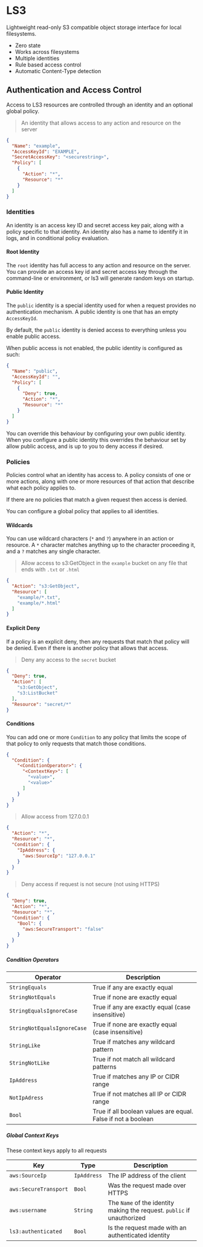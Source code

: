# LS3

Lightweight read-only S3 compatible object storage interface for local filesystems.

- Zero state
- Works across filesystems
- Multiple identities
- Rule based access control
- Automatic Content-Type detection

## Authentication and Access Control

Access to LS3 resources are controlled through an identity and an optional global policy.

> An identity that allows access to any action and resource on the server

```json
{
  "Name": "example",
  "AccessKeyId": "EXAMPLE",
  "SecretAccessKey": "<securestring>",
  "Policy": [
    {
      "Action": "*",
      "Resource": "*"
    }
  ]
}
```

### Identities

An identity is an access key ID and secret access key pair, along with a policy specific to that identity. An identity
also has a name to identify it in logs, and in conditional policy evaluation.

#### Root Identity

The `root` identity has full access to any action and resource on the server. You can provide an access key id and
secret access key through the
command-line or environment, or ls3 will generate random keys on startup.

#### Public Identity

The `public` identity is a special identity used for when a request provides no authentication mechanism. A public
identity is one that has an empty `AccessKeyId`.

By default, the `public` identity is denied access to everything unless you enable public access.

When public access is not enabled, the public identity is configured as such:

```json
{
  "Name": "public",
  "AccessKeyId": "",
  "Policy": [
    {
      "Deny": true,
      "Action": "*",
      "Resource": "*"
    }
  ]
}
```

You can override this behaviour by configuring your own public identity.
When you configure a public identity this overrides the behaviour set by allow public access, and is up to you to deny
access if desired.

### Policies

Policies control what an identity has access to. A policy consists of one or more actions, along with one or more
resources of that action that describe what each policy applies to.

If there are no policies that match a given request then access is denied.

You can configure a global policy that applies to all identities.

#### Wildcards

You can use wildcard characters (`*` and `?`) anywhere in an action or resource. A `*` character matches anything up to
the character proceeding it, and a `?` matches any single character.

> Allow access to s3:GetObject in the `example` bucket on any file that ends with `.txt` or `.html`

```json
{
  "Action": "s3:GetObject",
  "Resource": [
    "example/*.txt",
    "example/*.html"
  ]
}
```

#### Explicit Deny

If a policy is an explicit deny, then any requests that match that policy will be denied. Even if there is another
policy that allows that access.

> Deny any access to the `secret` bucket

```json
{
  "Deny": true,
  "Action": [
    "s3:GetObject",
    "s3:ListBucket"
  ],
  "Resource": "secret/*"
}
```

#### Conditions

You can add one or more `Condition` to any policy that limits the scope of that policy to only requests that match those
conditions.

```json
{
  "Condition": {
    "<ConditionOperator>": {
      "<ContextKey>": [
        "<value>",
        "<value>"
      ]
    }
  }
}
```

> Allow access from 127.0.0.1

```json
{
  "Action": "*",
  "Resource": "*",
  "Condition": {
    "IpAddress": {
      "aws:SourceIp": "127.0.0.1"
    }
  }
}
```

> Deny access if request is not secure (not using HTTPS)

```json
{
  "Deny": true,
  "Action": "*",
  "Resource": "*",
  "Condition": {
    "Bool": {
      "aws:SecureTransport": "false"
    }
  }
}
```

##### Condition Operators

| Operator                    | Description                                                  |
|-----------------------------|--------------------------------------------------------------|
| `StringEquals`              | True if any are exactly equal                                |
| `StringNotEquals`           | True if none are exactly equal                               |
| `StringEqualsIgnoreCase`    | True if any are exactly equal (case insensitive)             |
| `StringNotEqualsIgnoreCase` | True if none are exactly equal (case insensitive)            |
| `StringLike`                | True if matches any wildcard pattern                         |
| `StringNotLike`             | True if not match all wildcard patterns                      |
| `IpAddress`                 | True if matches any IP or CIDR range                         |
| `NotIpAdress`               | True if not matches all IP or CIDR range                     |
| `Bool`                      | True if all boolean values are equal. False if not a boolean |

##### Global Context Keys

These context keys apply to all requests

| Key                   | Type        | Description                                                             |
|-----------------------|-------------|-------------------------------------------------------------------------|
| `aws:SourceIp`        | `IpAddress` | The IP address of the client                                            |
| `aws:SecureTransport` | `Bool`      | Was the request made over HTTPS                                         |
| `aws:username`        | `String`    | The `Name` of the identity making the request. `public` if unauthorized |
| `ls3:authenticated`   | `Bool`      | Is the request made with an authenticated identity                      |